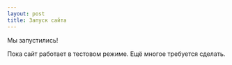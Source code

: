 ```yaml
---
layout: post
title: Запуск сайта
---
```

Мы запустились!

Пока сайт работает в тестовом режиме. Ещё многое требуется сделать.